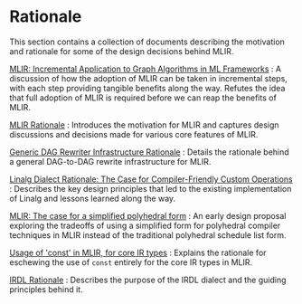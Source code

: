 # Rationale

This section contains a collection of documents describing the motivation and
rationale for some of the design decisions behind MLIR.

[MLIR: Incremental Application to Graph Algorithms in ML Frameworks](MLIRForGraphAlgorithms.md)
:   A discussion of how the adoption of MLIR can be taken in incremental steps,
    with each step providing tangible benefits along the way. Refutes the idea
    that full adoption of MLIR is required before we can reap the benefits of
    MLIR.

[MLIR Rationale](Rationale.md)
:   Introduces the motivation for MLIR and captures design discussions and
    decisions made for various core features of MLIR.

[Generic DAG Rewriter Infrastructure Rationale](RationaleGenericDAGRewriter.md)
:   Details the rationale behind a general DAG-to-DAG rewrite infrastructure for
    MLIR.

[Linalg Dialect Rationale: The Case for Compiler-Friendly Custom Operations](RationaleLinalgDialect.md)
:   Describes the key design principles that led to the existing implementation
    of Linalg and lessons learned along the way.

[MLIR: The case for a simplified polyhedral form](RationaleSimplifiedPolyhedralForm.md)
:   An early design proposal exploring the tradeoffs of using a simplified form
    for polyhedral compiler techniques in MLIR instead of the traditional
    polyhedral schedule list form.

[Usage of 'const' in MLIR, for core IR types](UsageOfConst.md)
:   Explains the rationale for eschewing the use of `const` entirely for the
    core IR types in MLIR.

[IRDL Rationale](IRDLRationale.md)
:   Describes the purpose of the IRDL dialect and the guiding principles behind
    it.
